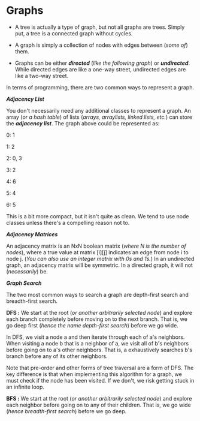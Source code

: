 # __Graphs__

* A tree is actually a type of graph, but not all graphs are trees. Simply put, a tree is a connected graph without cycles.

* A graph is simply a collection of nodes with edges between (_some of_) them.

* Graphs can be either _**directed**_ (_like the following graph_) or _**undirected**_. While directed edges are like a one-way street, undirected edges are like a two-way street.

In terms of programming, there are two common ways to represent a graph.

_**Adjacency List**_

You don't necessarily need any additional classes to represent a graph. An array (_or a hash table_) of lists (_arrays, arraylists, linked lists, etc._) can store the _**adjacency list**_. The graph above could be represented as:

0: 1

1: 2

2: 0, 3

3: 2

4: 6

5: 4

6: 5

This is a bit more compact, but it isn't quite as clean. We tend to use node classes unless there's a compelling reason not to.

_**Adjacency Matrices**_

An adjacency matrix is an NxN boolean matrix (_where N is the number of nodes_), where a true value at matrix [i][j] indicates an edge from node i to node j. (_You can also use an integer matrix with 0s and 1s._)
In an undirected graph, an adjacency matrix will be symmetric. In a directed graph, it will not (_necessarily_) be.

***Graph Search***

The two most common ways to search a graph are depth-first search and breadth-first search.

**DFS :** We start at the root (_or another arbitrarily selected node_) and explore each branch completely before moving on to the next branch. That is, we go deep first (_hence the name depth-first search_) before we go wide.

In DFS, we visit a node a and then iterate through each of a's neighbors. When visiting a node b that is a neighbor of a, we visit all of b's neighbors before going on to a's other neighbors. That is, a exhaustively searches b's branch before any of its other neighbors.

Note that pre-order and other forms of tree traversal are a form of DFS. The key difference is that when implementing this algorithm for a graph, we must check if the node has been visited. If we don't, we risk getting stuck in an infinite loop.

**BFS :** We start at the root (_or another arbitrarily selected node_) and explore each neighbor before going on to any of their children. That is, we go wide (_hence breadth-first search_) before we go deep.